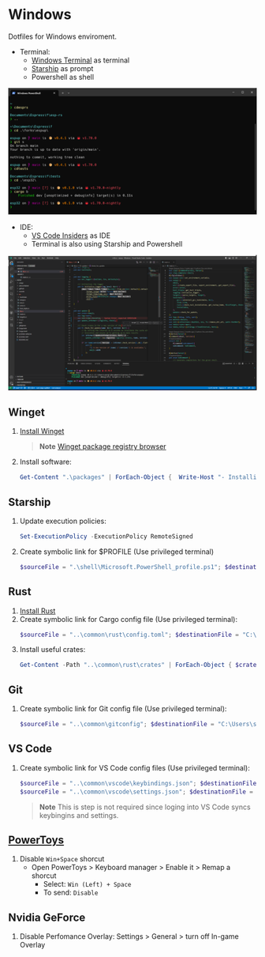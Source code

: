 # Windows
Dotfiles for Windows enviroment.

- Terminal:
  - [Windows Terminal](https://apps.microsoft.com/store/detail/windows-terminal/9N0DX20HK701?hl=es-es&gl=es) as terminal
  - [Starship](https://starship.rs/) as prompt
  - Powershell as shell

![Terminal](assets/terminal.png)

- IDE:
  - [VS Code Insiders](https://code.visualstudio.com/insiders/) as IDE
  - Terminal is also using Starship and Powershell

![VS Code](assets/vscode.png)

## Winget
1. [Install Winget](https://learn.microsoft.com/en-us/windows/package-manager/winget/#install-winget)
    > **Note**
    > [Winget package registry browser](https://winget.run/)
1. Install software:
   ```powershell
   Get-Content ".\packages" | ForEach-Object {  Write-Host "- Installing $_"; winget install --accept-package-agreements --accept-source-agreements $_ }
   ```

## Starship
1. Update execution policies:
    ```powershell
    Set-ExecutionPolicy -ExecutionPolicy RemoteSigned
    ```
2. Create symbolic link for $PROFILE (Use privileged terminal)
    ```powershell
    $sourceFile = ".\shell\Microsoft.PowerShell_profile.ps1"; $destinationFile = "C:\Users\sergi\Documents\WindowsPowerShell\Microsoft.PowerShell_profile.ps1"; if (-not (Test-Path -Path $destinationFile)) { New-Item -ItemType File -Path $destinationFile -Force }; New-Item -ItemType SymbolicLink -Path $destinationFile -Value $sourceFile -Force; Write-Host "Symbolic link created from $destinationFile to $sourceFile"
    ```

## Rust
1. [Install Rust](https://www.rust-lang.org/tools/install)
2. Create symbolic link for Cargo config file (Use privileged terminal):
    ```powershell
    $sourceFile = "..\common\rust\config.toml"; $destinationFile = "C:\Users\sergi\.cargo\config.toml"; if (-not (Test-Path -Path $destinationFile)) { New-Item -ItemType File -Path $destinationFile -Force }; New-Item -ItemType SymbolicLink -Path $destinationFile -Value $sourceFile -Force; Write-Host "Symbolic link created from $destinationFile to $sourceFile"
    ```
3. Install useful crates:
    ```powershell
    Get-Content -Path "..\common\rust\crates" | ForEach-Object { $crate, $arguments = $_.split(" ", 2); cargo install $crate $arguments }
    ```

## Git
1. Create symbolic link for Git config file (Use privileged terminal):
    ```powershell
    $sourceFile = "..\common\gitconfig"; $destinationFile = "C:\Users\sergi\.gitconfig"; if (-not (Test-Path -Path $destinationFile)) { New-Item -ItemType File -Path $destinationFile -Force }; New-Item -ItemType SymbolicLink -Path $destinationFile -Value $sourceFile -Force; Write-Host "Symbolic link created from $destinationFile to $sourceFile"
    ```

## VS Code
1. Create symbolic link for VS Code config files (Use privileged terminal):
    ```powershell
    $sourceFile = "..\common\vscode\keybindings.json"; $destinationFile = "C:\Users\sergi\AppData\Roaming\Code\User\keybindings.json"; if (-not (Test-Path -Path $destinationFile)) { New-Item -ItemType File -Path $destinationFile -Force }; New-Item -ItemType SymbolicLink -Path $destinationFile -Value $sourceFile -Force; Write-Host "Symbolic link created from $destinationFile to $sourceFile"
    $sourceFile = "..\common\vscode\settings.json"; $destinationFile = "C:\Users\sergi\AppData\Roaming\Code\User\settings.json"; if (-not (Test-Path -Path $destinationFile)) { New-Item -ItemType File -Path $destinationFile -Force }; New-Item -ItemType SymbolicLink -Path $destinationFile -Value $sourceFile -Force; Write-Host "Symbolic link created from $destinationFile to $sourceFile"
    ```
    > **Note**
    > This is step is not required since loging into VS Code syncs keybingins and settings.


## [PowerToys](https://github.com/microsoft/PowerToys)
1. Disable `Win+Space` shorcut
    - Open PowerToys > Keyboard manager > Enable it > Remap a shorcut
      - Select: `Win (Left) + Space`
      - To send: `Disable`

## Nvidia GeForce
1. Disable Perfomance Overlay: Settings > General > turn off In-game Overlay
